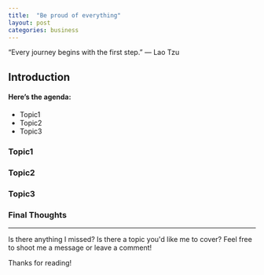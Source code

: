 ```yaml
---
title:  "Be proud of everything"
layout: post
categories: business
---
```

“Every journey begins with the first step.”
― Lao Tzu

## Introduction

#### Here’s the agenda:
* Topic1
* Topic2
* Topic3

### Topic1


### Topic2


###  Topic3


### Final Thoughts


---

Is there anything I missed? Is there a topic you'd like me to cover? Feel free to shoot me a message or leave a comment!

Thanks for reading!
